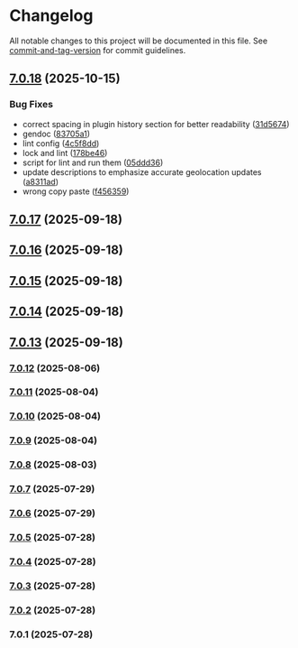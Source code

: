 # Changelog

All notable changes to this project will be documented in this file. See [commit-and-tag-version](https://github.com/absolute-version/commit-and-tag-version) for commit guidelines.

## [7.0.18](https://github.com/Cap-go/capacitor-background-geolocation/compare/7.0.17...7.0.18) (2025-10-15)


### Bug Fixes

* correct spacing in plugin history section for better readability ([31d5674](https://github.com/Cap-go/capacitor-background-geolocation/commit/31d56741be43a2ebdbba980bf9d8dd7f95c654c6))
* gendoc ([83705a1](https://github.com/Cap-go/capacitor-background-geolocation/commit/83705a1aae122ac57aed5095861de7f24e0e2ec9))
* lint config ([4c5f8dd](https://github.com/Cap-go/capacitor-background-geolocation/commit/4c5f8dd16cbc7b0204c72dc4d2fcb14d473a7df1))
* lock and lint ([178be46](https://github.com/Cap-go/capacitor-background-geolocation/commit/178be461ff239c9e7e5709435ebc2b2a0e1f8ec1))
* script for lint and run them ([05ddd36](https://github.com/Cap-go/capacitor-background-geolocation/commit/05ddd36676a79a775a8f666dbb77e2901db52a36))
* update descriptions to emphasize accurate geolocation updates ([a8311ad](https://github.com/Cap-go/capacitor-background-geolocation/commit/a8311ad0c0a6964466a11fd0e2571b60a574381d))
* wrong copy paste ([f456359](https://github.com/Cap-go/capacitor-background-geolocation/commit/f4563592b11e9377900b01b0606a6ebf44093cba))

## [7.0.17](https://github.com/Cap-go/capacitor-background-geolocation/compare/7.0.16...7.0.17) (2025-09-18)

## [7.0.16](https://github.com/Cap-go/capacitor-background-geolocation/compare/7.0.14...7.0.16) (2025-09-18)

## [7.0.15](https://github.com/Cap-go/capacitor-background-geolocation/compare/7.0.14...7.0.15) (2025-09-18)

## [7.0.14](https://github.com/Cap-go/capacitor-background-geolocation/compare/7.0.13...7.0.14) (2025-09-18)

## [7.0.13](https://github.com/Cap-go/background-geolocation/compare/7.0.12...7.0.13) (2025-09-18)

### [7.0.12](https://github.com/Cap-go/background-geolocation/compare/7.0.11...7.0.12) (2025-08-06)

### [7.0.11](https://github.com/Cap-go/background-geolocation/compare/7.0.10...7.0.11) (2025-08-04)

### [7.0.10](https://github.com/Cap-go/background-geolocation/compare/7.0.9...7.0.10) (2025-08-04)

### [7.0.9](https://github.com/Cap-go/background-geolocation/compare/7.0.8...7.0.9) (2025-08-04)

### [7.0.8](https://github.com/Cap-go/background-geolocation/compare/7.0.7...7.0.8) (2025-08-03)

### [7.0.7](https://github.com/Cap-go/background-geolocation/compare/7.0.6...7.0.7) (2025-07-29)

### [7.0.6](https://github.com/Cap-go/background-geolocation/compare/7.0.5...7.0.6) (2025-07-29)

### [7.0.5](https://github.com/Cap-go/background-geolocation/compare/7.0.4...7.0.5) (2025-07-28)

### [7.0.4](https://github.com/Cap-go/background-geolocation/compare/7.0.3...7.0.4) (2025-07-28)

### [7.0.3](https://github.com/Cap-go/background-geolocation/compare/7.0.2...7.0.3) (2025-07-28)

### [7.0.2](https://github.com/Cap-go/background-geolocation/compare/7.0.1...7.0.2) (2025-07-28)

### 7.0.1 (2025-07-28)
